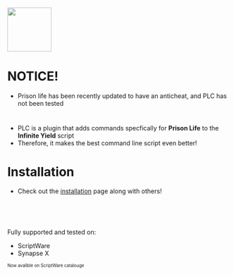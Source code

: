 # <img src="https://user-images.githubusercontent.com/66704899/192125445-d3e7e15e-2d94-4af4-a6af-eaee31114c53.png" width="100">

# NOTICE!
- Prison life has been recently updated to have an anticheat, and PLC has not been tested

# 

- PLC is a plugin that adds commands specfically for **Prison Life** to the **Infinite Yield** script
- Therefore, it makes the best command line script even better!

# Installation

- Check out the [installation](https://github.com/McTurtles5/PLC/wiki/2.-Getting-PLC) page along with others!

⠀

⠀

Fully supported and tested on:

- ScriptWare
- Synapse X

<sub><sup>Now avalible on ScriptWare catalouge</sup></sub>
